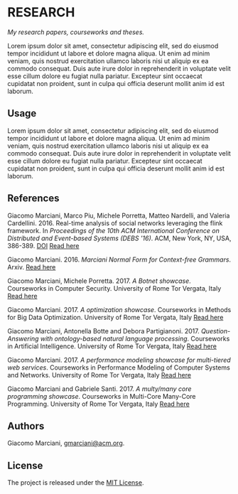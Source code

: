 # RESEARCH

*My research papers, courseworks and theses.*

Lorem ipsum dolor sit amet, consectetur adipiscing elit, sed do eiusmod tempor incididunt ut labore et dolore magna aliqua.
Ut enim ad minim veniam, quis nostrud exercitation ullamco laboris nisi ut aliquip ex ea commodo consequat.
Duis aute irure dolor in reprehenderit in voluptate velit esse cillum dolore eu fugiat nulla pariatur.
Excepteur sint occaecat cupidatat non proident, sunt in culpa qui officia deserunt mollit anim id est laborum.


## Usage
Lorem ipsum dolor sit amet, consectetur adipiscing elit, sed do eiusmod tempor incididunt ut labore et dolore magna aliqua.
Ut enim ad minim veniam, quis nostrud exercitation ullamco laboris nisi ut aliquip ex ea commodo consequat.
Duis aute irure dolor in reprehenderit in voluptate velit esse cillum dolore eu fugiat nulla pariatur.
Excepteur sint occaecat cupidatat non proident, sunt in culpa qui officia deserunt mollit anim id est laborum.


## References
Giacomo Marciani, Marco Piu, Michele Porretta, Matteo Nardelli, and Valeria Cardellini. 2016. Real-time analysis of social networks leveraging the flink framework. In *Proceedings of the 10th ACM International Conference on Distributed and Event-based Systems (DEBS '16)*. ACM, New York, NY, USA, 386-389. [DOI](http://dx.doi.org/10.1145/2933267.2933517) [Read here](http://dl.acm.org/citation.cfm?id=2933517)

Giacomo Marciani. 2016. *Marciani Normal Form for Context-free Grammars*. Arxiv. [Read here](https://arxiv.org/abs/1611.01866)

Giacomo Marciani, Michele Porretta. 2017. *A Botnet showcase*. Courseworks in Computer Security. University of Rome Tor Vergata, Italy [Read here](https://gmarciani.com)

Giacomo Marciani. 2017. *A optimization showcase*. Courseworks in Methods for Big Data Optimization. University of Rome Tor Vergata, Italy [Read here](https://gmarciani.com)

Giacomo Marciani, Antonella Botte and Debora Partigianoni. 2017. *Question-Answering with ontology-based natural language processing*. Courseworks in Artificial Intelligence. University of Rome Tor Vergata, Italy [Read here](https://gmarciani.com)

Giacomo Marciani. 2017. *A performance modeling showcase for multi-tiered web services*. Courseworks in Performance Modeling of Computer Systems and Networks. University of Rome Tor Vergata, Italy [Read here](https://gmarciani.com)

Giacomo Marciani and Gabriele Santi. 2017. *A multy/many core programming showcase*. Courseworks in Multi-Core Many-Core Programming. University of Rome Tor Vergata, Italy [Read here](https://gmarciani.com)


## Authors
Giacomo Marciani, [gmarciani@acm.org](mailto:gmarciani@acm.org).


## License
The project is released under the [MIT License](https://opensource.org/licenses/MIT).

